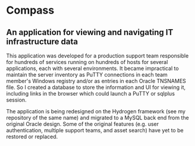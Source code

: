 # Compass

## An application for viewing and navigating IT infrastructure data

This application was developed for a production support team responsible for hundreds of services running on hundreds of hosts for several applications, each with several environments. It became impractical to maintain the server inventory as PuTTY connections in each team member's Windows registry and/or as entries in each Oracle TNSNAMES file. So I created a database to store the information and UI for viewing it, including links in the browser which could launch a PuTTY or sqlplus session. 

The application is being redesigned on the Hydrogen framework (see my repository of the same name) and migrated to a MySQL back end from the original Oracle design. Some of the original features (e.g. user authentication, multiple support teams, and asset search) have yet to be restored or replaced.




